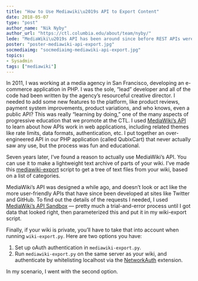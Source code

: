 ```yaml
---
title: "How to Use Mediawiki\u2019s API to Export Content"
date: 2018-05-07
type: "post"
author_name: "Nik Nyby"
author_url: "https://ctl.columbia.edu/about/team/nyby/"
lede: "MediaWiki\u2019s API has been around since before REST APIs were commonplace. So it\u2019s a little idiosyncratic, but still useful and flexible."
poster: "poster-mediawiki-api-export.jpg"
socmediaimg: "socmediaimg-mediawiki-api-export.jpg"
topics:
- Sysadmin
tags: ["mediawiki"]
---
```


In 2011, I was working at a media agency in San Francisco, developing
an e-commerce application in PHP. I was the sole, “lead” developer
and all of the code had been written by the agency’s resourceful
creative director. I needed to add some new features to the platform,
like product reviews, payment system improvements, product
variations, and who knows, even a public API? This was really
“learning by doing,” one of the many aspects of progressive education
that we promote at the CTL. I used
[MediaWiki’s API](https://www.mediawiki.org/wiki/API:Main_page)
to learn about how APIs work in web applications, including related themes like
rate limits, data formats, authentication, etc. I put together an
over-engineered API in our PHP application (called QubixCart) that
never actually saw any use, but the process was fun and educational.

Seven years later, I’ve found a reason to actually use MediaWiki’s
API. You can use it to make a lightweight text archive of parts of
your wiki. I’ve made this
[mediawiki-export](https://github.com/nikolas/mediawiki-export)
script to get a tree of text files from your wiki, based on a list of
categories.

MediaWiki’s API was designed a while ago, and doesn’t look or act like
the more user-friendly APIs that have since been developed at sites
like Twitter and GitHub. To find out the details of the requests I
needed, I used
[MediaWiki’s API Sandbox](https://www.mediawiki.org/wiki/Special:ApiSandbox)
— pretty much a trial-and-error process until I got data that looked right,
then parameterized this and put it in my wiki-export script.

Finally, if your wiki is private, you’ll have to take that into
account when running `wiki-export.py`. Here are two options you have:

1. Set up oAuth authentication in `mediawiki-export.py`.
2. Run `mediawiki-export.py` on the same server as your wiki, and authenticate by
whitelisting localhost via the
  [NetworkAuth](https://www.mediawiki.org/wiki/Extension:NetworkAuth)
  extension.

In my scenario, I went with the second option.
